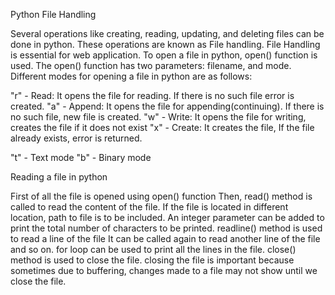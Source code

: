 Python File Handling

Several operations like creating, reading, updating, and deleting files can be done in python. These operations are known as File handling. File Handling is essential for web application.
To open a file in python, open() function is used. The open() function has two parameters: filename, and mode.
Different modes for opening a file in python are as follows:

"r" - Read: It opens the file for reading. If there is no such file error is created.
"a" - Append: It opens the file for appending(continuing). If there is no such file, new file is created.
"w" - Write: It opens the file for writing, creates the file if it does not exist
"x" - Create: It creates the file, If the file already exists, error is returned.

"t" - Text mode
"b" - Binary mode

Reading a file in python

First of all the file is opened using open() function
Then, read() method is called to read the content of the file. If the file is located in different location, path to file is to be included. An integer parameter can be added to print the total number of characters to be printed.
readline() method is used to read a line of the file
It can be called again to read another line of the file and so on.
for loop can be used to print all the lines in the file.
close() method is used to close the file.
closing the file is important because sometimes due to buffering, changes made to a file may not show until we close the file.

